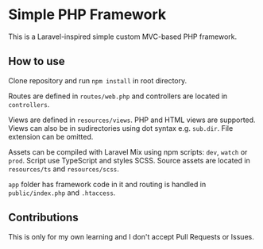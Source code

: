 # Simple PHP Framework

This is a Laravel-inspired simple custom MVC-based PHP framework.

## How to use

Clone repository and run `npm install` in root directory.

Routes are defined in `routes/web.php` and controllers are located in `controllers`.

Views are defined in `resources/views`. PHP and HTML views are supported. Views can also be in sudirectories using dot syntax e.g. `sub.dir`. File extension can be omitted.

Assets can be compiled with Laravel Mix using npm scripts: `dev`, `watch` or `prod`. Script use TypeScript and styles SCSS. Source assets are located in `resources/ts` and `resources/scss`.

`app` folder has framework code in it and routing is handled in `public/index.php` and `.htaccess`.

## Contributions

This is only for my own learning and I don't accept Pull Requests or Issues.

